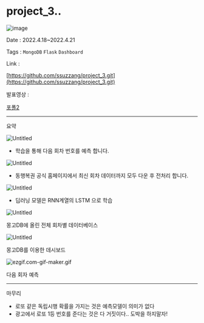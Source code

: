# project_3..
![image](https://user-images.githubusercontent.com/97435321/190987213-4ea62a9f-9cac-43db-820a-38fddb09ee6b.png)

Date : 2022.4.18~2022.4.21

Tags : `MongoDB` `Flask` `Dashboard` 

Link : 

[https://github.com/ssuzzang/project_3.git](https://github.com/ssuzzang/project_3.git)

발표영상 : 

[포폴2](https://youtu.be/3WPXy63P1Ew)

---

요약

![Untitled](https://s3-us-west-2.amazonaws.com/secure.notion-static.com/e8c1dcb2-392a-49ba-ac1a-d70dfc60d4c7/Untitled.png)

- 학습을 통해 다음 회차 번호를 예측 합니다.

![Untitled](https://s3-us-west-2.amazonaws.com/secure.notion-static.com/4d16cc4c-f80e-456e-8c65-7cace8bb8c46/Untitled.png)

- 동행복권 공식 홈페이지에서 최신 회차 데이터까지 모두 다운 후 전처리 합니다.

![Untitled](https://s3-us-west-2.amazonaws.com/secure.notion-static.com/34129cce-7f6a-412b-9571-4fa99b020f67/Untitled.png)

- 딥러닝 모델은 RNN계열의 LSTM 으로 학습

![Untitled](https://s3-us-west-2.amazonaws.com/secure.notion-static.com/0995b2cc-9012-47ce-8157-a84d24ade0d9/Untitled.png)

몽고DB에 올린 전체 회차별 데이터베이스

![Untitled](https://s3-us-west-2.amazonaws.com/secure.notion-static.com/30b87340-aa99-4921-936a-f2fba37fee8a/Untitled.png)

몽고DB를 이용한 데시보드

![ezgif.com-gif-maker.gif](https://s3-us-west-2.amazonaws.com/secure.notion-static.com/3ec94466-ecba-4a8c-9a48-514c1a1c267c/ezgif.com-gif-maker.gif)

다음 회자 예측

---

마무리

- 로또 같은 독립시행 확률을 가지는 것은 예측모델이 의미가 없다
- 광고에서 로또 1등 번호를 준다는 것은 다 거짓이다.. 도박을 하지말자!
